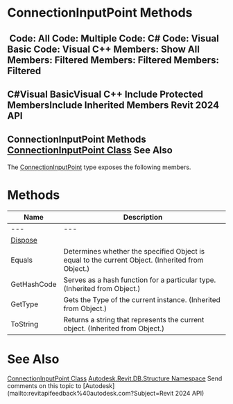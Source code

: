 # ConnectionInputPoint Methods

﻿
 Code: All Code: Multiple Code: C# Code: Visual Basic Code: Visual C++  Members: Show All Members: Filtered Members: Filtered Members: Filtered   
---  
C#Visual BasicVisual C++
Include Protected MembersInclude Inherited Members
Revit 2024 API  
---  
ConnectionInputPoint Methods  
[ConnectionInputPoint Class](8f40a39a-d5f3-16dc-eada-47f602a780f4.md "ConnectionInputPoint Class") See Also  
---  
The [ConnectionInputPoint](8f40a39a-d5f3-16dc-eada-47f602a780f4.md "ConnectionInputPoint Class") type exposes the following members.
# Methods
| Name | Description |
| --- | --- |
| --- | --- | --- |
| [Dispose](daec1c72-1aa6-8b45-6616-6c1a339841a4.md "Dispose Method") |
| Equals | Determines whether the specified Object is equal to the current Object. (Inherited from Object.) |
| GetHashCode | Serves as a hash function for a particular type.  (Inherited from Object.) |
| GetType | Gets the Type of the current instance. (Inherited from Object.) |
| ToString | Returns a string that represents the current object. (Inherited from Object.) |

# See Also
[ConnectionInputPoint Class](8f40a39a-d5f3-16dc-eada-47f602a780f4.md "ConnectionInputPoint Class")
[Autodesk.Revit.DB.Structure Namespace](d586b341-f687-9d90-e96d-255806b7d4fc.md "Autodesk.Revit.DB.Structure Namespace")
Send comments on this topic to [Autodesk](mailto:revitapifeedback%40autodesk.com?Subject=Revit 2024 API)